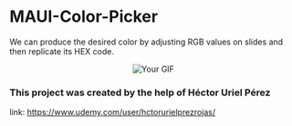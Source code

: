 # MAUI-Color-Picker
We can produce the desired color by adjusting RGB values on slides and then replicate its HEX code.

<p align="center">
  <img src="https://github.com/OdilBobosodikov/MAUI-Color-Picker/assets/110328500/9a95f31c-01bb-4ac5-9aa8-e5dc2c82b2f9" alt="Your GIF">
</p>

### This project was created by the help of Héctor Uriel Pérez
link: https://www.udemy.com/user/hctorurielprezrojas/
